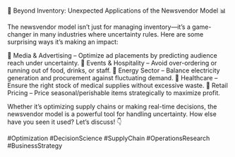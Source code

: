 🚀 Beyond Inventory: Unexpected Applications of the Newsvendor Model 📊

The newsvendor model isn’t just for managing inventory—it’s a game-changer in many industries where uncertainty rules. Here are some surprising ways it’s making an impact:

🔹 Media & Advertising – Optimize ad placements by predicting audience reach under uncertainty.
🔹 Events & Hospitality – Avoid over-ordering or running out of food, drinks, or staff.
🔹 Energy Sector – Balance electricity generation and procurement against fluctuating demand.
🔹 Healthcare – Ensure the right stock of medical supplies without excessive waste.
🔹 Retail Pricing – Price seasonal/perishable items strategically to maximize profit.

Whether it’s optimizing supply chains or making real-time decisions, the newsvendor model is a powerful tool for handling uncertainty. How else have you seen it used? Let’s discuss! 👇

#Optimization #DecisionScience #SupplyChain #OperationsResearch #BusinessStrategy







